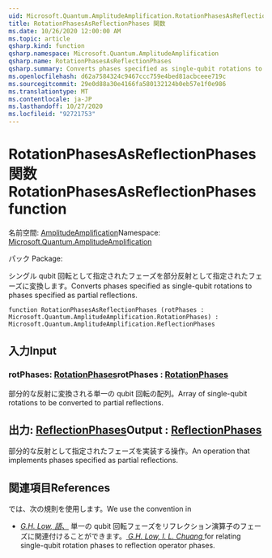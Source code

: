 ```yaml
---
uid: Microsoft.Quantum.AmplitudeAmplification.RotationPhasesAsReflectionPhases
title: RotationPhasesAsReflectionPhases 関数
ms.date: 10/26/2020 12:00:00 AM
ms.topic: article
qsharp.kind: function
qsharp.namespace: Microsoft.Quantum.AmplitudeAmplification
qsharp.name: RotationPhasesAsReflectionPhases
qsharp.summary: Converts phases specified as single-qubit rotations to phases specified as partial reflections.
ms.openlocfilehash: d62a7584324c9467ccc759e4bed81acbceee719c
ms.sourcegitcommit: 29e0d88a30e4166fa580132124b0eb57e1f0e986
ms.translationtype: MT
ms.contentlocale: ja-JP
ms.lasthandoff: 10/27/2020
ms.locfileid: "92721753"
---
```

# <a name="rotationphasesasreflectionphases-function"></a><span data-ttu-id="987bd-102">RotationPhasesAsReflectionPhases 関数</span><span class="sxs-lookup"><span data-stu-id="987bd-102">RotationPhasesAsReflectionPhases function</span></span>

<span data-ttu-id="987bd-103">名前空間: [AmplitudeAmplification](xref:Microsoft.Quantum.AmplitudeAmplification)</span><span class="sxs-lookup"><span data-stu-id="987bd-103">Namespace: [Microsoft.Quantum.AmplitudeAmplification](xref:Microsoft.Quantum.AmplitudeAmplification)</span></span>

<span data-ttu-id="987bd-104">パック [](https://nuget.org/packages/)</span><span class="sxs-lookup"><span data-stu-id="987bd-104">Package: [](https://nuget.org/packages/)</span></span>


<span data-ttu-id="987bd-105">シングル qubit 回転として指定されたフェーズを部分反射として指定されたフェーズに変換します。</span><span class="sxs-lookup"><span data-stu-id="987bd-105">Converts phases specified as single-qubit rotations to phases specified as partial reflections.</span></span>

```qsharp
function RotationPhasesAsReflectionPhases (rotPhases : Microsoft.Quantum.AmplitudeAmplification.RotationPhases) : Microsoft.Quantum.AmplitudeAmplification.ReflectionPhases
```


## <a name="input"></a><span data-ttu-id="987bd-106">入力</span><span class="sxs-lookup"><span data-stu-id="987bd-106">Input</span></span>

### <a name="rotphases--rotationphases"></a><span data-ttu-id="987bd-107">rotPhases: [RotationPhases](xref:Microsoft.Quantum.AmplitudeAmplification.RotationPhases)</span><span class="sxs-lookup"><span data-stu-id="987bd-107">rotPhases : [RotationPhases](xref:Microsoft.Quantum.AmplitudeAmplification.RotationPhases)</span></span>

<span data-ttu-id="987bd-108">部分的な反射に変換される単一の qubit 回転の配列。</span><span class="sxs-lookup"><span data-stu-id="987bd-108">Array of single-qubit rotations to be converted to partial reflections.</span></span>



## <a name="output--reflectionphases"></a><span data-ttu-id="987bd-109">出力: [ReflectionPhases](xref:Microsoft.Quantum.AmplitudeAmplification.ReflectionPhases)</span><span class="sxs-lookup"><span data-stu-id="987bd-109">Output : [ReflectionPhases](xref:Microsoft.Quantum.AmplitudeAmplification.ReflectionPhases)</span></span>

<span data-ttu-id="987bd-110">部分的な反射として指定されたフェーズを実装する操作。</span><span class="sxs-lookup"><span data-stu-id="987bd-110">An operation that implements phases specified as partial reflections.</span></span>

## <a name="references"></a><span data-ttu-id="987bd-111">関連項目</span><span class="sxs-lookup"><span data-stu-id="987bd-111">References</span></span>

<span data-ttu-id="987bd-112">では、次の規則を使用します。</span><span class="sxs-lookup"><span data-stu-id="987bd-112">We use the convention in</span></span>

- <span data-ttu-id="987bd-113">[ *G.H. Low, 語、*](https://arxiv.org/abs/1707.05391) 単一の qubit 回転フェーズをリフレクション演算子のフェーズに関連付けることができます。</span><span class="sxs-lookup"><span data-stu-id="987bd-113">[ *G.H. Low, I. L. Chuang* ](https://arxiv.org/abs/1707.05391) for relating single-qubit rotation phases to reflection operator phases.</span></span>